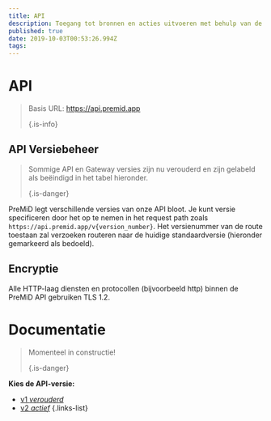 ```yaml
---
title: API
description: Toegang tot bronnen en acties uitvoeren met behulp van de PreMiD API
published: true
date: 2019-10-03T00:53:26.994Z
tags:
---
```


# API

> Basis URL: https://api.premid.app 
> 
> {.is-info}

## API Versiebeheer
> Sommige API en Gateway versies zijn nu verouderd en zijn gelabeld als beëindigd in het tabel hieronder. 
> 
> {.is-danger}

PreMiD legt verschillende versies van onze API bloot. Je kunt versie specificeren door het op te nemen in het request path zoals `https://api.premid.app/v{version_number}`. Het versienummer van de route toestaan zal verzoeken routeren naar de huidige standaardversie (hieronder gemarkeerd als bedoeld).

## Encryptie

Alle HTTP-laag diensten en protocollen (bijvoorbeeld http) binnen de PreMiD API gebruiken TLS 1.2.

# Documentatie
> Momenteel in constructie! 
> 
> {.is-danger}

**Kies de API-versie:**
- [v1 *verouderd*](/dev/api/v1)
- [v2 *actief*](/dev/api/v2)
{.links-list}